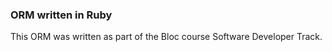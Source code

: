 ### ORM written in Ruby

This ORM was written as part of the Bloc course
Software Developer Track.

